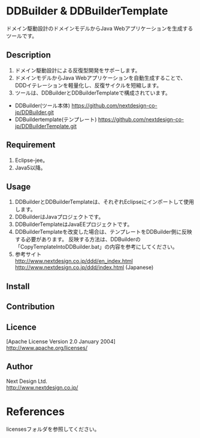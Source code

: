 # DDBuilder & DDBuilderTemplate
ドメイン駆動設計のドメインモデルからJava Webアプリケーションを生成するツールです。

## Description
1. ドメイン駆動設計による反復型開発をサポーします。
2. ドメインモデルからJava Webアプリケーションを自動生成することで、DDDイテレーションを軽量化し、反復サイクルを短縮します。
3. ツールは、DDBuilderとDDBuilderTemplateで構成されています。
- DDBuilder(ツール本体)
https://github.com/nextdesign-co-jp/DDBuilder.git
- DDBuildertemplate(テンプレート)
https://github.com/nextdesign-co-jp/DDBuilderTemplate.git

## Requirement
1. Eclipse-jee。
2. Java5以降。

## Usage
1. DDBuilderとDDBuilderTemplateは、それぞれEclipseにインポートして使用します。
2. DDBuilderはJavaプロジェクトです。
3. DDBuilderTemplateはJavaEEプロジェクトです。
4. DDBuilderTemplateを改変した場合は、テンプレートをDDBuilder側に反映する必要があります。
反映する方法は、DDBuilderの「CopyTemplateIntoDDBuilder.bat」の内容を参考にしてください。
5. 参考サイト  
http://www.nextdesign.co.jp/ddd/en_index.html  
http://www.nextdesign.co.jp/ddd/index.html (Japanese)  

## Install

## Contribution

## Licence
[Apache License Version 2.0 January 2004]  
http://www.apache.org/licenses/

## Author
Next Design Ltd.  
http://www.nextdesign.co.jp/

# References
licensesフォルダを参照してください。  

